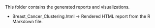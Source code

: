 This folder contains the generated reports and visualizations.

- Breast_Cancer_Clustering.html → Rendered HTML report from the R Markdown file.


